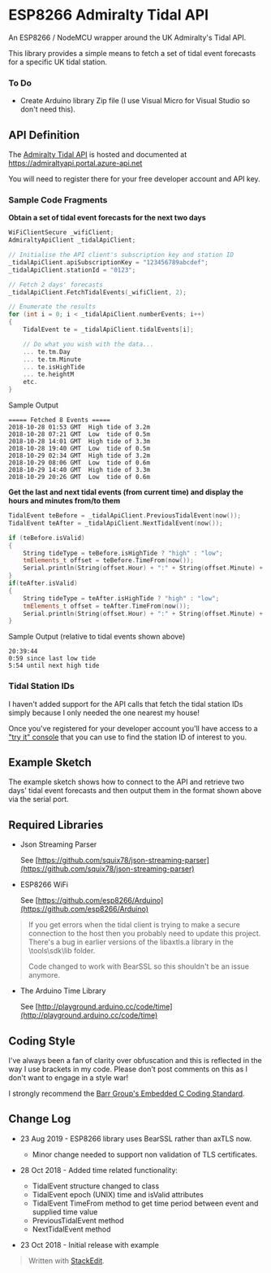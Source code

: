 # ESP8266 Admiralty Tidal API

An ESP8266 / NodeMCU wrapper around the UK Admiralty's Tidal API.

This library provides a simple means to fetch a set of tidal event forecasts for a specific UK tidal station.

### To Do

* Create Arduino library Zip file (I use Visual Micro for Visual Studio so don't need this).

## API Definition

The [Admiralty Tidal API](https://admiraltyapi.portal.azure-api.net) is hosted and documented at https://admiraltyapi.portal.azure-api.net

You will need to register there for your free developer account and API key.

### Sample Code Fragments

**Obtain a set of tidal event forecasts for the next two days**

```C++    
WiFiClientSecure _wifiClient;
AdmiraltyApiClient _tidalApiClient;

// Initialise the API client's subscription key and station ID
_tidalApiClient.apiSubscriptionKey = "123456789abcdef";
_tidalApiClient.stationId = "0123";

// Fetch 2 days' forecasts
_tidalApiClient.FetchTidalEvents(_wifiClient, 2);

// Enumerate the results
for (int i = 0; i < _tidalApiClient.numberEvents; i++)
{
	TidalEvent te = _tidalApiClient.tidalEvents[i];

	// Do what you wish with the data...
	... te.tm.Day
 	... te.tm.Minute
    ... te.isHighTide
    ... te.heightM
    etc.
}
```
Sample Output
```
===== Fetched 8 Events =====
2018-10-28 01:53 GMT  High tide of 3.2m
2018-10-28 07:21 GMT  Low  tide of 0.5m
2018-10-28 14:01 GMT  High tide of 3.3m
2018-10-28 19:40 GMT  Low  tide of 0.5m
2018-10-29 02:34 GMT  High tide of 3.2m
2018-10-29 08:06 GMT  Low  tide of 0.6m
2018-10-29 14:40 GMT  High tide of 3.3m
2018-10-29 20:26 GMT  Low  tide of 0.6m
```
**Get the last and next tidal events (from current time) and display the hours and minutes from/to them**
```C++
TidalEvent teBefore = _tidalApiClient.PreviousTidalEvent(now());
TidalEvent teAfter = _tidalApiClient.NextTidalEvent(now());

if (teBefore.isValid)
{
	String tideType = teBefore.isHighTide ? "high" : "low";
	tmElements_t offset = teBefore.TimeFrom(now());
	Serial.println(String(offset.Hour) + ":" + String(offset.Minute) + " since last " + tideType + " tide");
}
if(teAfter.isValid)
{
	String tideType = teAfter.isHighTide ? "high" : "low";
	tmElements_t offset = teAfter.TimeFrom(now());
	Serial.println(String(offset.Hour) + ":" + String(offset.Minute) + " until next " + tideType + " tide");
}
```

Sample Output (relative to tidal events shown above)

```
20:39:44
0:59 since last low tide
5:54 until next high tide
```

### Tidal Station IDs

I haven't added support for the API calls that fetch the tidal station IDs simply because I only needed the one nearest my house!

Once you've registered for your developer account you'll have access to a ["try it" console](https://admiraltyapi.portal.azure-api.net/docs/services/uk-tidal-api/operations/Stations_GetStations/console) that you can use to find the station ID of interest to you.

## Example Sketch

The example sketch shows how to connect to the API and retrieve two days' tidal event forecasts and then output them in the format shown above via the serial port.

## Required Libraries

  * Json Streaming Parser
    
	See [https://github.com/squix78/json-streaming-parser](https://github.com/squix78/json-streaming-parser)
	
  * ESP8266 WiFi
  
    See [https://github.com/esp8266/Arduino](https://github.com/esp8266/Arduino)
	
>If you get errors when the tidal client is trying to make a secure connection to the host then you probably need to update this project. There's a bug in earlier versions of the libaxtls.a library in the \tools\sdk\lib folder.
>
>Code changed to work with BearSSL so this shouldn't be an issue anymore.
	
  * The Arduino Time Library
  
    See [http://playground.arduino.cc/code/time](http://playground.arduino.cc/code/time)

## Coding Style

I've always been a fan of clarity over obfuscation and this is reflected in the way I use brackets in my code. Please don't post comments on this as I don't want to engage in a style war!

I strongly recommend the [Barr Group's Embedded C Coding Standard](https://barrgroup.com/Embedded-Systems/Books/Embedded-C-Coding-Standard).

## Change Log
* 23 Aug 2019 - ESP8266 library uses BearSSL rather than axTLS now.
    * Minor change needed to support non validation of TLS certificates. 

* 28 Oct 2018 - Added time related functionality:
    * TidalEvent structure changed to class
	* TidalEvent epoch (UNIX) time and isValid attributes
	* TidalEvent TimeFrom method to get time period between event and supplied time value
	* PreviousTidalEvent method
	* NextTidalEvent method
	

* 23 Oct 2018 - Initial release with example

> Written with [StackEdit](https://stackedit.io/).